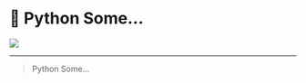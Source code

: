 # 🐍 Python Some...

![](https://gitee.com/justdoitor/gitee-images-plus/raw/master/images/202405161455397.jpg)

---

> Python  Some...
